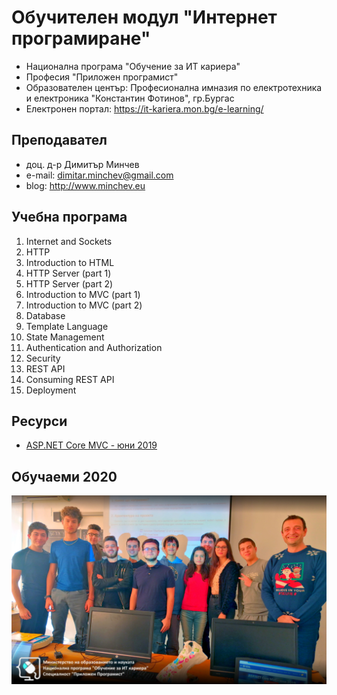 # Обучителен модул "Интернет програмиране"
- Национална програма "Обучение за ИТ кариера"
- Професия "Приложен програмист" 
- Образователен център: Професионална имназия по електротехника и електроника "Константин Фотинов", гр.Бургас  
- Електронен портал: https://it-kariera.mon.bg/e-learning/

## Преподавател
- доц. д-р Димитър Минчев
- e-mail: dimitar.minchev@gmail.com 
- blog: http://www.minchev.eu

## Учебна програма
01. Internet and Sockets 
02. HTTP
03. Introduction to HTML
04. HTTP Server (part 1)
05. HTTP Server (part 2)
06. Introduction to MVC (part 1)
07. Introduction to MVC (part 2)
08. Database
09. Template Language
10. State Management
11. Authentication and Authorization
12. Security
13. REST API
14. Consuming REST API
15. Deployment

## Ресурси
- [ASP.NET Core MVC - юни 2019](https://softuni.bg/trainings/2419/asp-net-core-mvc-june-2019)

## Обучаеми 2020
![group_2020.jpg](group_2020.jpg)
